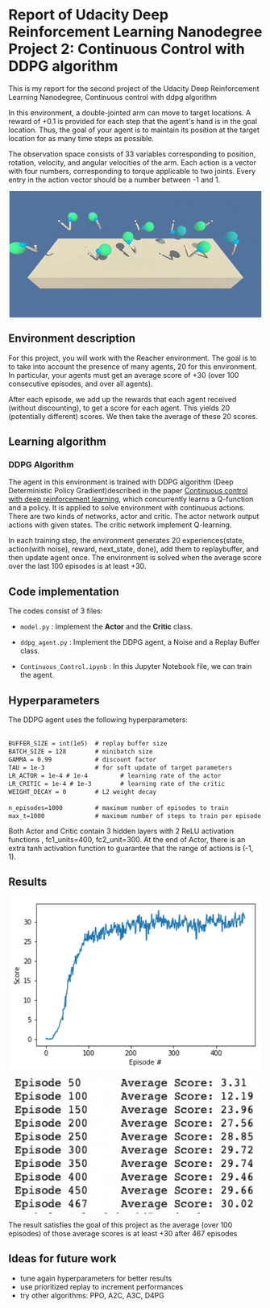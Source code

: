 # Report of Udacity Deep Reinforcement Learning Nanodegree Project 2: Continuous Control with DDPG algorithm

This is my report for the second project of the Udacity Deep Reinforcement Learning Nanodegree, Continuous control with ddpg algorithm


In this environment, a double-jointed arm can move to target locations. A reward of +0.1 is provided for each step that the agent's hand is in the goal location. Thus, the goal of your agent is to maintain its position at the target location for as many time steps as possible.

The observation space consists of 33 variables corresponding to position, rotation, velocity, and angular velocities of the arm. Each action is a vector with four numbers, corresponding to torque applicable to two joints. Every entry in the action vector should be a number between -1 and 1.

<p align="center"> <img src="images/agents.gif" align="middle" alt="drawing" width="500px"> </p> 


## Environment description

For this project, you will work with the Reacher environment. The goal is to to take into account the presence of many agents, 20 for this environment. In particular, your agents must get an average score of +30 (over 100 consecutive episodes, and over all agents). 

After each episode, we add up the rewards that each agent received (without discounting), to get a score for each agent. This yields 20 (potentially different) scores. We then take the average of these 20 scores.

## Learning algorithm 

### DDPG Algorithm
The agent in this environment is trained with DDPG algorithm (Deep Deterministic Policy Gradient)described in the paper [Continuous control with deep reinforcement learning](https://arxiv.org/abs/1509.02971), which concurrently learns a Q-function and a policy. It is applied to solve environment with continuous actions. There are two kinds of networks, actor and critic. The actor network output actions with given states. The critic network implement Q-learning.

In each training step, the environment generates 20 experiences(state, action(with noise), reward, next_state, done), add them to replaybuffer, and then update agent once. The environment is solved when the average score over the last 100 episodes is at least +30.


## Code implementation

The codes consist of 3 files:

- `model.py` : Implement the **Actor** and the **Critic** class.
    
- `ddpg_agent.py` : Implement the DDPG agent, a Noise and a Replay Buffer class.
    
- `Continuous_Control.ipynb` : In this Jupyter Notebook file, we can train the agent. 
 
## Hyperparameters

The DDPG agent uses the following hyperparameters:

```

BUFFER_SIZE = int(1e5)  # replay buffer size
BATCH_SIZE = 128        # minibatch size
GAMMA = 0.99            # discount factor
TAU = 1e-3              # for soft update of target parameters
LR_ACTOR = 1e-4 # 1e-4         # learning rate of the actor 
LR_CRITIC = 1e-4 # 1e-3        # learning rate of the critic
WEIGHT_DECAY = 0        # L2 weight decay

n_episodes=1000         # maximum number of episodes to train
max_t=1000              # maximum number of steps to train per episode
```

Both Actor and Critic contain 3 hidden layers with 2 ReLU activation functions , fc1_units=400, fc2_unit=300. At the end of Actor, there is an extra tanh activation function to guarantee that the range of actions is (-1, 1).


## Results

<p align="center"> <img src="images/results.png" align="middle" alt="drawing" width="500px"> </p> 

<p align="center"> <img src="images/scores.png" align="middle" alt="drawing" width="500px"> </p> 


The result satisfies the goal of this project as the average (over 100 episodes) of those average scores is at least +30 after 467 episodes

## Ideas for future work

- tune again hyperparameters for better results
- use prioritized replay to increment performances
- try other algorithms: PPO, A2C, A3C, D4PG
